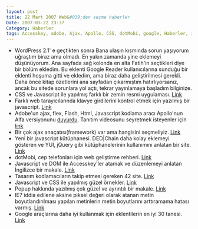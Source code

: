 ```yaml
---
layout: post
title: 22 Mart 2007 Web&#039;den seçme haberler
Date: 2007-03-22 23:37
Category: Haberler
tags: Accesskey, adobe, Ajax, Apollo, CSS, dotMobi, google, Haberler, ie7, Javascript, popup
---
```


-   WordPress 2.1' e geçtikten sonra Bana ulaşın kısmında sorun
    yaşıyorum uğraştım biraz ama olmadı. En yakın zamanda yine eklemeyi
    düşünüyorum. Ana sayfada sağ kolonda en alta Fatih'in seçtikleri
    diye bir bölüm ekledim. Bu eklenti Google Reader kullanıcılarına
    sunduğu bir eklenti hoşuma gitti ve ekledim, ama biraz daha
    geliştirilmesi gerekli. Daha önce kitap özetlerini ana sayfadan
    çıkarmıştım hatırlıyorsanız, ancak bu sitede sorunlara yol açtı,
    tekrar yayınlamaya başladım bilginize.
-   CSS ve Javascript ile yapılmış farklı bir zemin resmi uygulaması.
    [Link][]
-   Farklı web tarayıcılarında klavye girdilerini kontrol etmek için
    yazılmış bir javascript. [Link][1]
-   Adobe'un ajax, flex, Flash, Html, Javascript kodlama aracı
    Apollo'nun Alfa versiyonunu [duyurdu][]. Tanıtım videosunu seyretmek
    isteyenler için [link][]
-   Bir çok ajax anaçatısı(framework) var ama hangisini seçmeliyiz.
    [Link][2]
-   Yeni bir javascript kütüphanesi. DED|Chain daha kolay eklemeyi
    gösteren ve YUI, jQuery gibi kütüphanelerinin kullanımını anlatan
    bir site. [Link][3]
-   dotMobi, cep telefonları için web geliştirme rehberi. [Link][4]
-   Javascript ve DOM ile Accesskey'ler atamak ve düzenlemeyi anlatan
    İngilizce bir makale. [Link][5]
-   Tasarım kodlamacıların takip etmesi gereken 42 site. [Link][6]
-   Javascript ve CSS ile yapılmış güzel örnekler. [Link][7]
-   Popup hakkında yazılmış çok güzel ve ayrıntılı bir makale. [Link][8]
-   IE7 iddia edilene aksine piksel değeri olarak atanan metin
    boyutlandırılması yapılan metinlerin metin boyutlarını arttıramama
    hatası varmış. [Link][9]
-   Google araçlarına daha iyi kullanmak için eklentilerin en iyi 30
    tanesi. [Link][10]


  [Link]: http://inner.geek.nz/javascript/parallax/ "Link"
  [1]: http://santrajan.blogspot.com/2007/03/cross-browser-keyboard-handler.html
    "Link"
  [duyurdu]: http://labs.adobe.com/technologies/apollo/ "duyurdu"
  [link]: http://www.adobe.com/devnet/videos/apollo_demo07/index.html
    "link"
  [2]: http://ajaxian.com/archives/choosing-an-ajax-framework "Link"
  [3]: http://dedchain.dustindiaz.com/ "Link"
  [4]: http://www.blueflavor.com/blog/mobile/dotmobi_mobile_web_developers_guide.php
    "Link"
  [5]: http://www.thinkvitamin.com/features/javascript/setting-and-retrieving-accesskeys-with-javascript-and-dom
    "Link"
  [6]: http://www.smashingmagazine.com/2007/03/19/40-designtech-magazines-to-read/
    "Link"
  [7]: http://www.roscripts.com/CSS_creme_of_the_month-123.html "Link"
  [8]: http://accessify.com/features/tutorials/the-perfect-popup/ "Link"
  [9]: http://www.456bereastreet.com/archive/200703/ie_7_does_not_resize_text_sized_in_pixels/
    "Link"
  [10]: http://www.makeuseof.com/tag/gmail-craze-30-tools-to-make-your-gmail-better/
    "Link"
